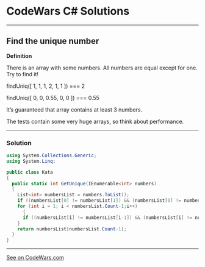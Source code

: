 # CodeWars C# Solutions

---

## Find the unique number


**Definition**

There is an array with some numbers. All numbers are equal except for one. Try to find it!

findUniq([ 1, 1, 1, 2, 1, 1 ]) === 2

findUniq([ 0, 0, 0.55, 0, 0 ]) === 0.55

It’s guaranteed that array contains at least 3 numbers.

The tests contain some very huge arrays, so think about performance.

---

### Solution


```c#
using System.Collections.Generic;
using System.Linq;

public class Kata
{
  public static int GetUnique(IEnumerable<int> numbers)
  {
    List<int> numbersList = numbers.ToList();
    if ((numbersList[0] != numbersList[1]) && (numbersList[0] != numbersList[2])) return numbersList[0];
    for (int i = 1; i < numbersList.Count-1;i++)
      {
      if ((numbersList[i] != numbersList[i-1]) && (numbersList[i] != numbersList[i+1])) return numbersList[i];
    }
    return numbersList[numbersList.Count-1];
  }
}
```

---


[See on CodeWars.com](https://www.codewars.com/kata/585d7d5adb20cf33cb000235/solutions/csharp?filter=me&sort=best_practice&invalids=false)
